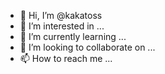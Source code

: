 - 👋 Hi, I’m @kakatoss
- 👀 I’m interested in ...
- 🌱 I’m currently learning ...
- 💞️ I’m looking to collaborate on ...
- 📫 How to reach me ...

<!---
kakatoss/kakatoss is a ✨ special ✨ repository because its `README.md` (this file) appears on your GitHub profile.
You can click the Preview link to take a look at your changes.
--->
